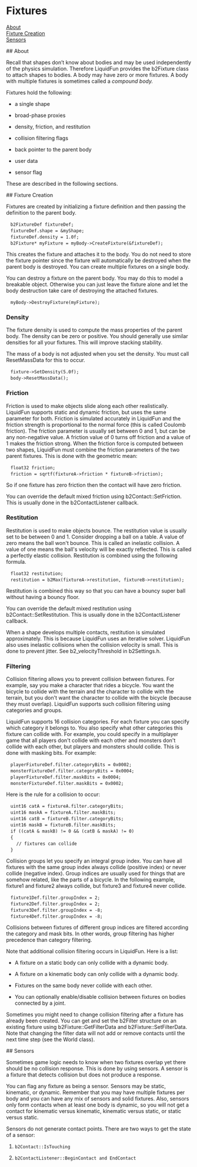 # Fixtures

[About](#about)<br/>
[Fixture Creation](#fc)<br/>
[Sensors](#se)<br/>

<a name="about">
## About

Recall that shapes don’t know about bodies and may be used independently of the physics simulation. Therefore LiquidFun provides the b2Fixture class to attach shapes to bodies. A body may have zero or more fixtures. A body with multiple fixtures is sometimes called a *compound body.*

Fixtures hold the following:

* a single shape

* broad-phase proxies

* density, friction, and restitution

* collision filtering flags

* back pointer to the parent body

* user data

* sensor flag

These are described in the following sections.

<a name="fc">
## Fixture Creation

Fixtures are created by initializing a fixture definition and then passing the definition to the parent body.

&nbsp;&nbsp;&nbsp;`b2FixtureDef fixtureDef;`<br/>
&nbsp;&nbsp;&nbsp;`fixtureDef.shape = &myShape;`<br/>
&nbsp;&nbsp;&nbsp;`fixtureDef.density = 1.0f;`<br/>
&nbsp;&nbsp;&nbsp;`b2Fixture* myFixture = myBody->CreateFixture(&fixtureDef);`<br/>

This creates the fixture and attaches it to the body. You do not need to store the fixture pointer since the fixture will automatically be destroyed when the parent body is destroyed. You can create multiple fixtures on a single body.

You can destroy a fixture on the parent body. You may do this to model a breakable object. Otherwise you can just leave the fixture alone and let the body destruction take care of destroying the attached fixtures.

&nbsp;&nbsp;&nbsp;`myBody->DestroyFixture(myFixture);`<br/>

### Density

The fixture density is used to compute the mass properties of the parent body. The density can be zero or positive. You should generally use similar densities for all your fixtures. This will improve stacking stability.

The mass of a body is not adjusted when you set the density. You must call ResetMassData for this to occur.

&nbsp;&nbsp;&nbsp;`fixture->SetDensity(5.0f);`<br/>
&nbsp;&nbsp;&nbsp;`body->ResetMassData();`<br/>

### Friction

Friction is used to make objects slide along each other realistically. LiquidFun supports static and dynamic friction, but uses the same parameter for both. Friction is simulated accurately in LiquidFun and the friction strength is proportional to the normal force (this is called Coulomb friction). The friction parameter is usually set between 0 and 1, but can be any non-negative value. A friction value of 0 turns off friction and a value of 1 makes the friction strong. When the friction force is computed between two shapes, LiquidFun must combine the friction parameters of the two parent fixtures. This is done with the geometric mean:

&nbsp;&nbsp;&nbsp;`float32 friction;`<br/>
&nbsp;&nbsp;&nbsp;`friction = sqrtf(fixtureA->friction * fixtureB->friction);`<br/>

So if one fixture has zero friction then the contact will have zero friction.

You can override the default mixed friction using b2Contact::SetFriction. This is usually done in the b2ContactListener callback.

### Restitution

Restitution is used to make objects bounce. The restitution value is usually set to be between 0 and 1. Consider dropping a ball on a table. A value of zero means the ball won't bounce. This is called an inelastic collision. A value of one means the ball's velocity will be exactly reflected. This is called a perfectly elastic collision. Restitution is combined using the following formula.

&nbsp;&nbsp;&nbsp;`float32 restitution;`<br/>
&nbsp;&nbsp;&nbsp;`restitution = b2Max(fixtureA->restitution, fixtureB->restitution);`<br/>

Restitution is combined this way so that you can have a bouncy super ball without having a bouncy floor.

You can override the default mixed restitution using b2Contact::SetRestitution. This is usually done in the b2ContactListener callback.

When a shape develops multiple contacts, restitution is simulated approximately. This is because LiquidFun uses an iterative solver. LiquidFun also uses inelastic collisions when the collision velocity is small. This is done to prevent jitter. See b2_velocityThreshold in b2Settings.h.

### Filtering

Collision filtering allows you to prevent collision between fixtures. For example, say you make a character that rides a bicycle. You want the bicycle to collide with the terrain and the character to collide with the terrain, but you don't want the character to collide with the bicycle (because they must overlap). LiquidFun supports such collision filtering using categories and groups.

LiquidFun supports 16 collision categories. For each fixture you can specify which category it belongs to. You also specify what other categories this fixture can collide with. For example, you could specify in a multiplayer game that all players don't collide with each other and monsters don't collide with each other, but players and monsters should collide. This is done with masking bits. For example:

&nbsp;&nbsp;&nbsp;`playerFixtureDef.filter.categoryBits = 0x0002;`<br/>
&nbsp;&nbsp;&nbsp;`monsterFixtureDef.filter.categoryBits = 0x0004;`<br/>
&nbsp;&nbsp;&nbsp;`playerFixtureDef.filter.maskBits = 0x0004;`<br/>
&nbsp;&nbsp;&nbsp;`monsterFixtureDef.filter.maskBits = 0x0002;`<br/>

Here is the rule for a collision to occur:

&nbsp;&nbsp;&nbsp;`uint16 catA = fixtureA.filter.categoryBits;`<br/>
&nbsp;&nbsp;&nbsp;`uint16 maskA = fixtureA.filter.maskBits;`<br/>
&nbsp;&nbsp;&nbsp;`uint16 catB = fixtureB.filter.categoryBits;`<br/>
&nbsp;&nbsp;&nbsp;`uint16 maskB = fixtureB.filter.maskBits;`<br/>
&nbsp;&nbsp;&nbsp;`if ((catA & maskB) != 0 && (catB & maskA) != 0)`<br/>
&nbsp;&nbsp;&nbsp;`{`<br/>
&nbsp;&nbsp;&nbsp;&nbsp;&nbsp;&nbsp;  `// fixtures can collide`<br/>
&nbsp;&nbsp;&nbsp;`}`<br/>

Collision groups let you specify an integral group index. You can have all fixtures with the same group index always collide (positive index) or never collide (negative index). Group indices are usually used for things that are somehow related, like the parts of a bicycle. In the following example, fixture1 and fixture2 always collide, but fixture3 and fixture4 never collide.

&nbsp;&nbsp;&nbsp;`fixture1Def.filter.groupIndex = 2;`<br/>
&nbsp;&nbsp;&nbsp;`fixture2Def.filter.groupIndex = 2;`<br/>
&nbsp;&nbsp;&nbsp;`fixture3Def.filter.groupIndex = -8;`<br/>
&nbsp;&nbsp;&nbsp;`fixture4Def.filter.groupIndex = -8;`<br/>

Collisions between fixtures of different group indices are filtered according the category and mask bits. In other words, group filtering has higher precedence than category filtering.

Note that additional collision filtering occurs in LiquidFun. Here is a list:

* A fixture on a static body can only collide with a dynamic body.

* A fixture on a kinematic body can only collide with a dynamic body.

* Fixtures on the same body never collide with each other.

* You can optionally enable/disable collision between fixtures on bodies connected by a joint.

Sometimes you might need to change collision filtering after a fixture has already been created. You can get and set the b2Filter structure on an existing fixture using b2Fixture::GetFilterData and b2Fixture::SetFilterData. Note that changing the filter data will not add or remove contacts until the next time step (see the World class).

<a name="se">
## Sensors

Sometimes game logic needs to know when two fixtures overlap yet there should be no collision response. This is done by using sensors. A sensor is a fixture that detects collision but does not produce a response.

You can flag any fixture as being a sensor. Sensors may be static, kinematic, or dynamic. Remember that you may have multiple fixtures per body and you can have any mix of sensors and solid fixtures. Also, sensors only form contacts when at least one body is dynamic, so you will not get a contact for kinematic versus kinematic, kinematic versus static, or static versus static.

Sensors do not generate contact points. There are two ways to get the state of a sensor:

1. `b2Contact::IsTouching`

2. `b2ContactListener::BeginContact and EndContact`
